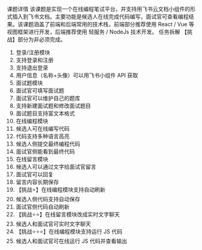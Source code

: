 课题详情
该课题是实现一个在线编程笔试平台，并支持用飞书云文档小组件的形式插入到飞书文档。主要功能是候选人在线完成代码编写，面试官可查看编程结果。该课题涵盖了前端和后端常用的技术栈，前端部分推荐使用 React / Vue 等视图框架进行开发，后端推荐使用 轻服务 / NodeJs 技术开发。
任务拆解
【挑战】部分为非必须完成。
1. 登录/注册模块
  1. 支持登录和注册
  2. 支持退出登录
  3. 用户信息（名称+头像）可以用飞书小组件 API 获取
2. 面试题模块
  1. 面试官可填写面试题
  2. 面试官可以维护自己的题库
  3. 支持新建面试题和修改面试题目
  4. 面试题目支持富文本格式
3. 在线编程模块
  1. 候选人可在线编写代码
  2. 代码支持多种语言高亮
  3. 候选人侧提交最终编程代码
  4. 面试官侧能看到最终代码
4. 在线留言模块
  1. 候选人可以通过文字给面试官留言
  2. 面试官可以回复
  3. 留言内容长期保存
5. 【挑战⭐️】在线编程模块支持自动刷新
  1. 候选人侧代码支持自动保存
  2. 面试官侧代码自动刷新
6. 【挑战⭐️⭐️】在线留言模块改成实时文字聊天
  1. 候选人和面试官可实时文字聊天
7. 【挑战⭐️⭐️⭐️】在线编程模块支持运行 JS 代码
  1. 候选人和面试官可在线运行 JS 代码并查看输出
